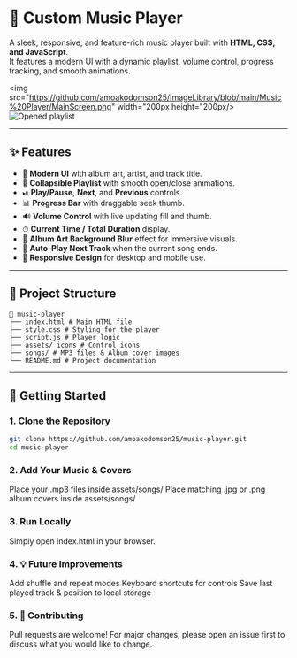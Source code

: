 # 🎵 Custom Music Player

A sleek, responsive, and feature-rich music player built with **HTML, CSS, and JavaScript**.  
It features a modern UI with a dynamic playlist, volume control, progress tracking, and smooth animations.

<img src="https://github.com/amoakodomson25/ImageLibrary/blob/main/Music%20Player/MainScreen.png" width="200px height="200px/>
![Opened playlist](https://github.com/amoakodomson25/ImageLibrary/blob/main/Music%20Player/OpenedPlaylist.png)


---

## ✨ Features

- 🎨 **Modern UI** with album art, artist, and track title.
- 📜 **Collapsible Playlist** with smooth open/close animations.
- ⏯ **Play/Pause**, **Next**, and **Previous** controls.
- 📊 **Progress Bar** with draggable seek thumb.
- 🔊 **Volume Control** with live updating fill and thumb.
- ⏱ **Current Time / Total Duration** display.
- 📀 **Album Art Background Blur** effect for immersive visuals.
- 🔄 **Auto-Play Next Track** when the current song ends.
- 📱 **Responsive Design** for desktop and mobile use.

---

## 📂 Project Structure
```
📁 music-player
├── index.html # Main HTML file
├── style.css # Styling for the player
├── script.js # Player logic
├── assets/ icons # Control icons 
├── songs/ # MP3 files & Album cover images
└── README.md # Project documentation
```
---

## 🚀 Getting Started

### 1. Clone the Repository
```bash
git clone https://github.com/amoakodomson25/music-player.git
cd music-player
```
### 2. Add Your Music & Covers
Place your .mp3 files inside assets/songs/
Place matching .jpg or .png album covers inside assets/songs/

### 3. Run Locally
Simply open index.html in your browser.

### 4. 💡 Future Improvements
Add shuffle and repeat modes
Keyboard shortcuts for controls
Save last played track & position to local storage

### 5. 🤝 Contributing
Pull requests are welcome!
For major changes, please open an issue first to discuss what you would like to change.



